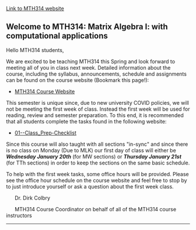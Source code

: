 [Link to MTH314 website](http://cmse.msu.edu/mth314/)

## Welcome to MTH314: Matrix Algebra I: with computational applications


Hello MTH314 students,

We are excited to be teaching MTH314 this Spring and look forward to meeting all of you in class next week. Detailed information about the course, including the syllabus, announcements, schedule and assignments can be found on the course website (Bookmark this page!):

- [MTH314 Course Website](http://cmse.msu.edu/mth314)

This semester is unique since, due to new university COVID policies, we will not be meeting the first week of class. Instead the first week will be used for reading, review and semester preparation.  To this end, it is recommended that all students complete the tasks found in the following website:

- [01--Class_Prep-Checklist](https://msu-cmse-courses.github.io/mth314-s21-student/assignments//01-Class_Prep_Checklist)

Since this course will also taught with all sections "in-sync" and since there is no class on Monday (Due to MLK) our first day of class will either be **_Wednesday January 20th_** (for MW sections) or **_Thursday January 21st_** (for TTh sections) in order to keep the sections on the same basic schedule.

To help with the first week tasks, some office hours will be provided.  Please see the office hour schedule on the course website and feel free to stop by to just introduce yourself or ask a question about the first week class. 


&nbsp;&nbsp;&nbsp;&nbsp;&nbsp;&nbsp;Dr. Dirk Colbry 

&nbsp;&nbsp;&nbsp;&nbsp;&nbsp;&nbsp;MTH314 Course Coordinator on behalf of all of the MTH314 course instructors


-----
